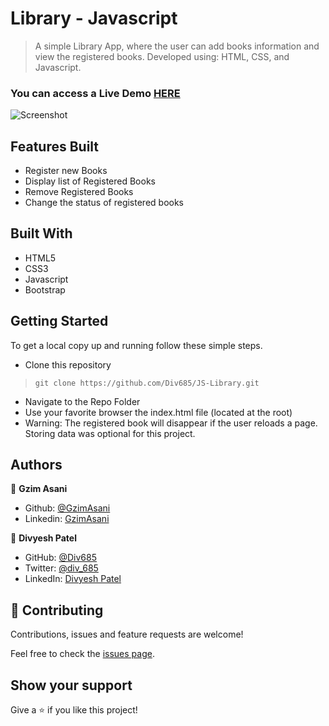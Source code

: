 # Library - Javascript

> A simple Library App, where the user can add books information and view the registered books. Developed using: HTML, CSS, and Javascript.


### You can access a Live Demo [HERE]()

![Screenshot](./images/screenshot.png)

## Features Built

- Register new Books
- Display list of Registered Books
- Remove Registered Books
- Change the status of registered books


## Built With

- HTML5
- CSS3
- Javascript
- Bootstrap


## Getting Started

To get a local copy up and running follow these simple steps.

- Clone this repository
 > `git clone https://github.com/Div685/JS-Library.git`
- Navigate to the Repo Folder
- Use your favorite browser the index.html file (located at the root)
- Warning: The registered book will disappear if the user reloads a page. Storing data was optional for this project.

 
## Authors

👤 **Gzim Asani**
- Github: [@GzimAsani](https://github.com/GzimAsani)
- Linkedin: [GzimAsani](https://www.linkedin.com/in/gzim-asani-83390a17a/)

👤 **Divyesh Patel**

- GitHub: [@Div685](https://github.com/Div685)
- Twitter: [@div_685](https://twitter.com/div_685)
- LinkedIn: [Divyesh Patel](https://www.linkedin.com/in/divyesh-daxa-patel/)


## 🤝 Contributing

Contributions, issues and feature requests are welcome!

Feel free to check the [issues page](issues/).


## Show your support

Give a ⭐️ if you like this project!